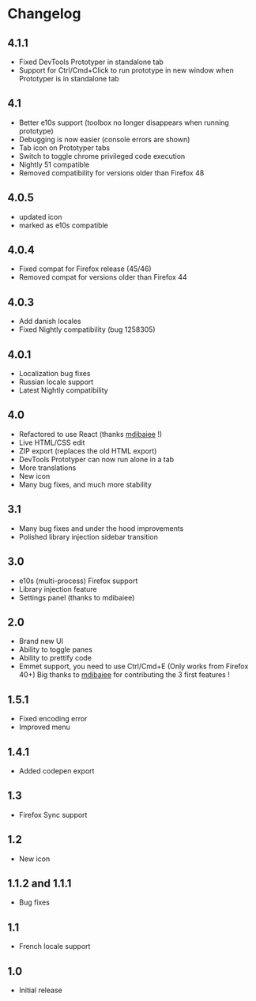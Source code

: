 # Changelog
## 4.1.1
- Fixed DevTools Prototyper in standalone tab
- Support for Ctrl/Cmd+Click to run prototype in new window when Prototyper is in standalone tab

## 4.1
- Better e10s support (toolbox no longer disappears when running prototype)
- Debugging is now easier (console errors are shown)
- Tab icon on Prototyper tabs
- Switch to toggle chrome privileged code execution
- Nightly 51 compatible
- Removed compatibility for versions older than Firefox 48

## 4.0.5
- updated icon
- marked as e10s compatible

## 4.0.4
- Fixed compat for Firefox release (45/46)
- Removed compat for versions older than Firefox 44

## 4.0.3
- Add danish locales
- Fixed Nightly compatibility (bug 1258305)

## 4.0.1
- Localization bug fixes
- Russian locale support
- Latest Nightly compatibility

## 4.0
- Refactored to use React (thanks <a href="http://dibaiee.ir/">mdibaiee</a> !)
- Live HTML/CSS edit
- ZIP export (replaces the old HTML export)
- DevTools Prototyper can now run alone in a tab
- More translations
- New icon
- Many bug fixes, and much more stability

## 3.1
- Many bug fixes and under the hood improvements
- Polished library injection sidebar transition

## 3.0
- e10s (multi-process) Firefox support
- Library injection feature
- Settings panel (thanks to mdibaiee)

## 2.0
- Brand new UI
- Ability to toggle panes
- Ability to prettify code
- Emmet support, you need to use Ctrl/Cmd+E (Only works from Firefox 40+)
Big thanks to  <a href="http://dibaiee.ir/">mdibaiee</a> for contributing the 3 first features !

## 1.5.1
- Fixed encoding error
- Improved menu

## 1.4.1
- Added codepen export

## 1.3
- Firefox Sync support

## 1.2
- New icon

## 1.1.2 and 1.1.1
- Bug fixes

## 1.1
- French locale support

## 1.0
- Initial release
